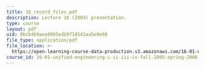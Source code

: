```yaml
---
title: 16_record_files.pdf
description: Lecture 16 (2003) presentation.
type: course
layout: pdf
uid: 0bcb4b9aee8995edb9718543aa5e9e98
file_type: application/pdf
file_location: >-
  https://open-learning-course-data-production.s3.amazonaws.com/16-01-unified-engineering-i-ii-iii-iv-fall-2005-spring-2006/0bcb4b9aee8995edb9718543aa5e9e98_16_record_files.pdf
course_id: 16-01-unified-engineering-i-ii-iii-iv-fall-2005-spring-2006
---
```

